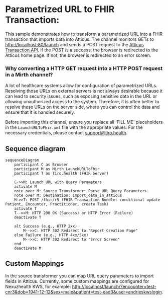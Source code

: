 # Parametrized URL to FHIR Transaction:

This sample demonstrates how to transform a parametrized URL into a FHIR transaction that imports data into Atticus. The channel monitors GETs to [http://localhost:80/launch](http://localhost/launch/) and sends a POST request to the [Atticus Transaction API](https://docs.tiro.health/fhir/Transaction). If the POST is a success, the browser is redirected to the Atticus home page. If not, the browser is redirected to an error screen.

### Why converting a HTTP GET request into a HTTP POST request in a Mirth channel?
A lot of healthcare systems allow for configuration of parametrized URLs. Resolving those URLs on external servers is not always desirable because it can lead to security issues, such as exposing sensitive data in the URL or allowing unauthorized access to the system. Therefore, it is often better to resolve these URLs on the server side, where you can control the data and ensure that it is handled securely.

Before importing this channel, ensure you replace all 'FILL ME' placeholders in the `LaunchURLToFhir.xml` file with the appropriate values. For the necessary credentials, please contact [support@tiro.health](mailto:support@tiro.health).

## Sequence diagram
```mermaid
sequenceDiagram
    participant C as Browser
    participant M as Mirth_LaunchURLToFhir
    participant T as Tiro.health (FHIR Server)

    C->>M: Launch URL with Query Parameters
    activate M
    note over M: Source Transformer: Parse URL Query Parameters
    note over M: Destination: import_data_in_atticus
    M->>T: POST /fhir/r5 (FHIR Transaction Bundle: conditional update Patient, Encounter, Practitioner, create Task)
    activate T
    T-->>M: HTTP 200 OK (Success) or HTTP Error (Failure)
    deactivate T

    alt Success (e.g., HTTP 2xx)
        M-->>C: HTTP 302 Redirect to "Report Creation Page"
    else Failure (e.g., HTTP 4xx/5xx)
        M-->>C: HTTP 302 Redirect to "Error Screen"
    end
    deactivate M
```

## Custom Mappings
In the source transformer you can map URL query parameters to import fields in Atticus. Currently, some custom mappings are configured for Nexuzhealth KWS, for example:
[http://localhost/launch/?encounter=test-cnr3&dob=1941-12-12&sex=male&patient=test-ead3&user=andrieskwslogin](http://localhost/launch/?encounter=test-cnr3&dob=1941-12-12&sex=male&patient=test-ead3&user=andrieskwslogin).
